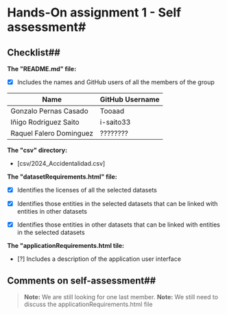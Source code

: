 # Hands-On assignment 1 - Self assessment#

## Checklist##

**The "README.md" file:**

- [x] Includes the names and GitHub users of all the members of the group


| Name                          | GitHub Username  |
|-------------------------------|------------------|
| Gonzalo Pernas Casado         | Tooaad           |
| Iñigo Rodriguez Saito         | i-saito33        |
| Raquel Falero Dominguez       | ????????         |


**The "csv" directory:**

- [csv/2024_Accidentalidad.csv]

**The "datasetRequirements.html" file:**

- [x] Identifies the licenses of all the selected datasets
- [x] Identifies those entities in the selected datasets that can be linked with
entities in other datasets
- [x] Identifies those entities in other datasets that can be linked with entities
in the selected datasets


**The "applicationRequirements.html tile:**
- [?] Includes a description of the application user interface

## Comments on self-assessment##
> **Note:** We are still looking for one last member.
> **Note:** We still need to discuss the applicationRequirements.html file